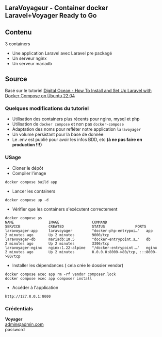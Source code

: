 ## LaraVoyageur - Container docker Laravel+Voyager Ready to Go

## Contenu

3 containers
* Une application Laravel avec Laravel pre packagé
* Un serveur nginx
* Un serveur mariadb

## Source

Basé sur le tutoriel [Digital Ocean - How To Install and Set Up Laravel with Docker Compose on Ubuntu 22.04](https://www.digitalocean.com/community/tutorials/how-to-install-and-set-up-laravel-with-docker-compose-on-ubuntu-22-04)


### Quelques modifications du tutoriel

* Utilisation des containers plus récents pour nginx, mysql et php
* Utilisation de `docker compose` et non pas `docker-compose`
* Adaptation des noms pour refléter notre application `laravoyager`
* Un volume persistant pour la base de donnée
* Le .env est publié pour avoir les infos BDD, etc **(à ne pas faire en production !!!)**

### USage

* Cloner le dépôt
* Compiler l'image

~~~ shell
docker compose build app
~~~
* Lancer les containers

~~~ shell
docker compose up -d
~~~

* Vérifier que les containers s'exécutent correctement

~~~ shell
docker compose ps
NAME                IMAGE               COMMAND                  SERVICE             CREATED             STATUS              PORTS
laravoyager-app     laravoyager         "docker-php-entrypoi…"   app                 2 minutes ago       Up 2 minutes        9000/tcp
laravoyager-db      mariadb:10.5        "docker-entrypoint.s…"   db                  2 minutes ago       Up 2 minutes        3306/tcp
laravoyager-nginx   nginx:1.22-alpine   "/docker-entrypoint.…"   nginx               2 minutes ago       Up 2 minutes        0.0.0.0:8000->80/tcp, :::8000->80/tcp
~~~


* Installer les dépendances ( cela crée le dossier vendor)

~~~ shell
docker compose exec app rm -rf vendor composer.lock
docker compose exec app composer install
~~~

* Accéder à l'application

~~~
http://127.0.0.1:8000
~~~


### Crédentials

__Voyager__  
admin@admin.com  
password  